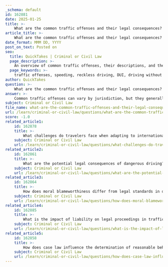 ```yaml
---
_schema: default
id: 162881
date: 2025-01-25
title: >-
    What are the common traffic offenses and their legal consequences?
article_title: >-
    What are the common traffic offenses and their legal consequences?
date_format: MMM DD, YYYY
post_on_text: Posted on
seo:
  title: QuickTakes | Criminal or Civil Law
  page_description: >-
    An overview of common traffic offenses, their descriptions, and the legal consequences associated with them, including fines, points on licenses, and potential jail time.
  page_keywords: >-
    traffic offenses, speeding, reckless driving, DUI, driving without a valid license, failure to stop, running a red light, distracted driving, hit and run, driving without insurance, legal consequences, traffic laws
author: QuickTakes
question: >-
    What are the common traffic offenses and their legal consequences?
answer: >-
    Common traffic offenses can vary by jurisdiction, but they generally fall into three categories: infractions, misdemeanors, and felonies. Each category has distinct legal consequences. Here’s a detailed overview of some common traffic offenses and their potential legal consequences:\n\n### 1. **Speeding**\n- **Description**: Driving over the posted speed limit or too fast for road conditions.\n- **Consequences**: Typically results in fines, points on the driver's license, and increased insurance premiums. In some cases, excessive speeding can lead to misdemeanor charges.\n\n### 2. **Reckless Driving**\n- **Description**: Operating a vehicle with willful disregard for the safety of persons or property.\n- **Consequences**: This is often classified as a misdemeanor, which can result in fines, points on the license, and possible jail time, especially if it leads to an accident.\n\n### 3. **Driving Under the Influence (DUI)**\n- **Description**: Operating a vehicle while impaired by alcohol or drugs.\n- **Consequences**: DUI is usually classified as a misdemeanor but can escalate to a felony with prior convictions or if it results in injury or death. Penalties may include fines, license suspension, mandatory alcohol education programs, and jail time.\n\n### 4. **Driving Without a Valid License**\n- **Description**: Operating a vehicle without a valid driver's license or with a suspended/revoked license.\n- **Consequences**: This can be treated as an infraction or a misdemeanor, depending on the circumstances. Penalties may include fines and additional points on the driving record.\n\n### 5. **Failure to Stop or Yield**\n- **Description**: Not stopping at a stop sign or failing to yield the right of way.\n- **Consequences**: Generally classified as an infraction, resulting in fines and points on the driver's license.\n\n### 6. **Running a Red Light**\n- **Description**: Failing to stop at a red traffic signal.\n- **Consequences**: Typically results in fines and points on the driving record. In some jurisdictions, it may also lead to increased insurance rates.\n\n### 7. **Distracted Driving**\n- **Description**: Engaging in activities that divert attention from driving, such as texting or using a mobile phone.\n- **Consequences**: Often treated as an infraction, leading to fines and points on the license. Some states have stricter laws and penalties for distracted driving.\n\n### 8. **Hit and Run**\n- **Description**: Leaving the scene of an accident without providing contact information or assisting the injured.\n- **Consequences**: This is a serious offense that can be classified as a misdemeanor or felony, depending on the severity of the accident. Penalties may include significant fines, license suspension, and jail time.\n\n### 9. **Driving Without Insurance**\n- **Description**: Operating a vehicle without the legally required insurance coverage.\n- **Consequences**: This can result in fines, points on the license, and potential vehicle impoundment. Repeat offenses may lead to more severe penalties.\n\n### Summary\nTraffic offenses can have serious legal consequences, including fines, points on driving records, increased insurance premiums, and even jail time for more severe violations. Understanding these offenses and their implications is crucial for promoting road safety and responsible driving behavior. \n\nBy adhering to traffic laws, drivers can help minimize accidents and contribute to a safer driving environment for everyone.
subject: Criminal or Civil Law
file_name: what-are-the-common-traffic-offenses-and-their-legal-consequences.md
url: /learn/criminal-or-civil-law/questions/what-are-the-common-traffic-offenses-and-their-legal-consequences
score: -1.0
related_article1:
    id: 162878
    title: >-
        What challenges do travelers face when adapting to international driving standards?
    subject: Criminal or Civil Law
    url: /learn/criminal-or-civil-law/questions/what-challenges-do-travelers-face-when-adapting-to-international-driving-standards
related_article2:
    id: 162861
    title: >-
        What are the potential legal consequences of dangerous driving?
    subject: Criminal or Civil Law
    url: /learn/criminal-or-civil-law/questions/what-are-the-potential-legal-consequences-of-dangerous-driving
related_article3:
    id: 162864
    title: >-
        How does moral blameworthiness differ from legal standards in driving cases?
    subject: Criminal or Civil Law
    url: /learn/criminal-or-civil-law/questions/how-does-moral-blameworthiness-differ-from-legal-standards-in-driving-cases
related_article4:
    id: 162885
    title: >-
        What is the impact of liability on legal proceedings in traffic accidents?
    subject: Criminal or Civil Law
    url: /learn/criminal-or-civil-law/questions/what-is-the-impact-of-liability-on-legal-proceedings-in-traffic-accidents
related_article5:
    id: 162858
    title: >-
        How does case law influence the determination of reasonable behavior in traffic cases?
    subject: Criminal or Civil Law
    url: /learn/criminal-or-civil-law/questions/how-does-case-law-influence-the-determination-of-reasonable-behavior-in-traffic-cases
---
```


&nbsp;